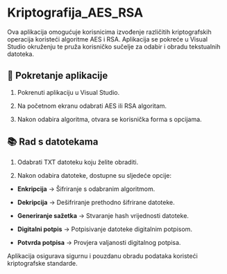 # Kriptografija_AES_RSA

Ova aplikacija omogućuje korisnicima izvođenje različitih kriptografskih operacija koristeći algoritme AES i RSA.
Aplikacija se pokreće u Visual Studio okruženju te pruža korisničko sučelje za odabir i obradu tekstualnih datoteka.

## 🚀 Pokretanje aplikacije

1. Pokrenuti aplikaciju u Visual Studio.

2. Na početnom ekranu odabrati AES ili RSA algoritam.

3. Nakon odabira algoritma, otvara se korisnička forma s opcijama.

## 📚 Rad s datotekama

1. Odabrati TXT datoteku koju želite obraditi.

2. Nakon odabira datoteke, dostupne su sljedeće opcije:

+ **Enkripcija** → Šifriranje s odabranim algoritmom.

+ **Dekripcija** → Dešifriranje prethodno šifrirane datoteke.

+ **Generiranje sažetka** → Stvaranje hash vrijednosti datoteke.

+ **Digitalni potpis** → Potpisivanje datoteke digitalnim potpisom.

+ **Potvrda potpisa** → Provjera valjanosti digitalnog potpisa.

Aplikacija osigurava sigurnu i pouzdanu obradu podataka koristeći kriptografske standarde.

